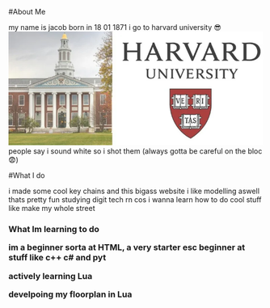 #About Me

my name is jacob born in 18 01 1871
i go to harvard university 😎
![harvard](harvar.png)
people say i sound white so i shot them (always gotta be careful on the bloc 😨)

#What I do

i made some cool key chains and this bigass website
i like modelling aswell thats pretty fun
studying digit tech rn cos i wanna learn how to do cool stuff like make my whole street

<h3>What Im learning to do
<br>
<p>im a beginner sorta at HTML, a very starter esc beginner at stuff like c++ c# and pyt
<p>actively learning Lua
<p>develpoing my floorplan in Lua


